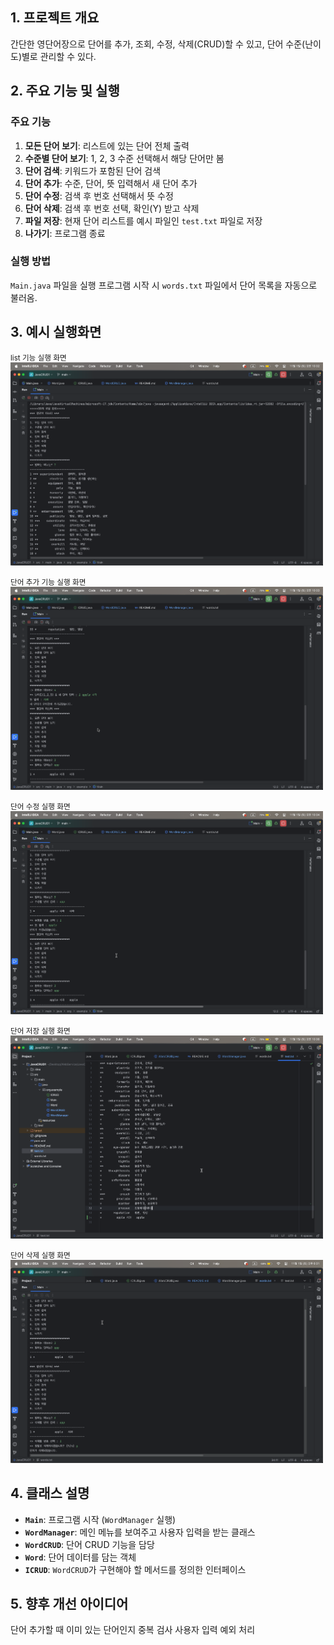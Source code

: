 ## 1. 프로젝트 개요
간단한 영단어장으로 단어를 추가, 조회, 수정, 삭제(CRUD)할 수 있고,
단어 수준(난이도)별로 관리할 수 있다.

## 2. 주요 기능 및 실행

### 주요 기능
1.  **모든 단어 보기**: 리스트에 있는 단어 전체 출력
2.  **수준별 단어 보기**: 1, 2, 3 수준 선택해서 해당 단어만 봄
3.  **단어 검색**: 키워드가 포함된 단어 검색
4.  **단어 추가**: 수준, 단어, 뜻 입력해서 새 단어 추가
5.  **단어 수정**: 검색 후 번호 선택해서 뜻 수정
6.  **단어 삭제**: 검색 후 번호 선택, 확인(Y) 받고 삭제
7.  **파일 저장**: 현재 단어 리스트를 예시 파일인 `test.txt` 파일로 저장
8.  **나가기**: 프로그램 종료

### 실행 방법
`Main.java` 파일을 실행
프로그램 시작 시 `words.txt` 파일에서 단어 목록을 자동으로 불러옴.

## 3. 예시 실행화면

<small>list 기능 실행 화면</small>
<img src="img/모든 단어 보기.png" alt="설명" width="500">

<small>단어 추가 기능 실행 화면</small>
<img src="img/단어 추가.png" alt="설명" width="500">

<small>단어 수정 실행 화면</small>
<img src="img/단어 수정.png" alt="설명" width="500">

<small>단어 저장 실행 화면</small>
<img src="img/단어 저장.png" alt="설명" width="500">

<small>단어 삭제 실행 화면</small>
<img src="img/단어 삭제.png" alt="설명" width="500">

## 4. 클래스 설명

- **`Main`**: 프로그램 시작 (`WordManager` 실행)
- **`WordManager`**: 메인 메뉴를 보여주고 사용자 입력을 받는 클래스
- **`WordCRUD`**: 단어 CRUD 기능을 담당
- **`Word`**: 단어 데이터를 담는 객체
- **`ICRUD`**: `WordCRUD`가 구현해야 할 메서드를 정의한 인터페이스

## 5. 향후 개선 아이디어
단어 추가할 때 이미 있는 단어인지 중복 검사
사용자 입력 예외 처리